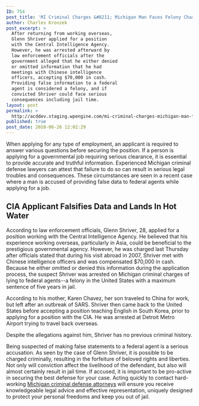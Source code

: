```yaml
---
ID: 754
post_title: 'MI Criminal Charges &#8211; Michigan Man Faces Felony Charges For False Statements to Feds'
author: Charles Kronzek
post_excerpt: >
  After returning from working overseas,
  Glenn Shriver applied for a position
  with the Central Intelligence Agency.
  However, he was arrested afterward by
  law enforcement officials after the
  government alleged that he either denied
  or omitted information that he had
  meetings with Chinese intelligence
  officers, accepting $70,000 in cash.
  Providing false information to a federal
  agent is considered a felony, and if
  convicted Shriver could face serious
  consequences including jail time.
layout: post
permalink: >
  http://acddev.staging.wpengine.com/mi-criminal-charges-michigan-man-faces-felony-charges-for-false-statements-to-feds.html
published: true
post_date: 2010-06-26 12:02:29
---
```

When applying for any type of employment, an applicant is required to answer various questions before securing the position. If a person is applying for a governmental job requiring serious clearance, it is essential to provide accurate and truthful information. Experienced Michigan criminal defense lawyers can attest that failure to do so can result in serious legal troubles and consequences. These circumstances are seen in a recent case where a man is accused of providing false data to federal agents while applying for a job.
<h2>CIA Applicant Falsifies Data and Lands In Hot Water</h2>
According to law enforcement officials, Glenn Shriver, 28, applied for a position working with the Central Intelligence Agency. He believed that his experience working overseas, particularly in Asia, could be beneficial to the prestigious governmental agency. However, he was charged last Thursday after officials stated that during his visit abroad in 2007, Shriver met with Chinese intelligence officers and was compensated $70,000 in cash. Because he either omitted or denied this information during the application process, the suspect Shriver was arrested on Michigan criminal charges of lying to federal agents--a felony in the United States with a maximum sentence of five years in jail.

According to his mother, Karen Chavez, her son traveled to China for work, but left after an outbreak of SARS. Shriver then came back to the United States before accepting a position teaching English in South Korea, prior to applying for a position with the CIA. He was arrested at Detroit Metro Airport trying to travel back overseas.

Despite the allegations against him, Shriver has no previous criminal history.

Being suspected of making false statements to a federal agent is a serious accusation. As seen by the case of Glenn Shriver, it is possible to be charged criminally, resulting in the forfeiture of beloved rights and liberties. Not only will conviction affect the livelihood of the defendant, but also will almost certainly result in jail time. If accused, it is important to be pro-active in securing the best defense for your case. Acting quickly to contact hard-working <a href="http://acddev.staging.wpengine.com" target="_blank">Michigan criminal defense attorneys</a> will ensure you receive knowledgeable legal advice and effective representation, uniquely designed to protect your personal freedoms and keep you out of jail.
